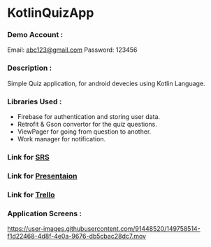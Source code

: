 # KotlinQuizApp

### Demo Account :

Email: abc123@gmail.com
Password: 123456

### Description :

Simple Quiz application, for android devecies using Kotlin Language.

### Libraries Used : 

- Firebase for authentication and storing user data.
- Retrofit & Gson convertor for the quiz questions. 
- ViewPager for going from question to another.
- Work manager for notification.

### Link for [SRS](https://docs.google.com/document/d/1gAONmNnDP6EVMQeOy3a7LSzHxTLoQKxmfJFt7sqxYx4/edit?usp=sharing)
### Link for [Presentaion](https://docs.google.com/presentation/d/1PAiOhv207-QwMX1AFA1UVveGC9yKa3_H/edit?usp=sharing&ouid=102967493452516008593&rtpof=true&sd=true) 
### Link for [Trello](https://trello.com/b/GeSXl9GG/kotlin-quiz-app)

### Application Screens :

https://user-images.githubusercontent.com/91448520/149758514-f1d22468-4d8f-4e0a-9676-db5cbac28dc7.mov
